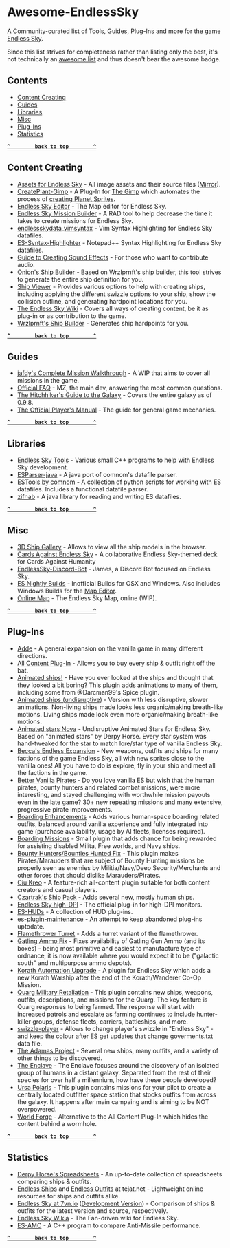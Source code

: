 # Awesome-EndlessSky

A Community-curated list of Tools, Guides, Plug-Ins and more for the game [Endless Sky](https://endless-sky.github.io).

Since this list strives for completeness rather than listing only the best, it's not technically an [awesome list](https://awesome.re) and thus doesn't bear the awesome badge.

## Contents

- [Content Creating](#content-creating)
- [Guides](#guides)
- [Libraries](#libraries)
- [Misc](#misc)
- [Plug-Ins](#plug-ins)
- [Statistics](#statistics)

**[`^        back to top        ^`](#)**


## Content Creating

- [Assets for Endless Sky](https://drive.google.com/drive/folders/0B9aK8dG39P29fkdBeUJjSXJYVDdjMEpkOXh3T1NDekFYaTEtbkdTdzVwX2NTUWVVT3BUWVk) - All image assets and their source files ([Mirror](https://endlesssky.mcofficer.me/assets/)).
- [CreatePlant-Gimp](https://github.com/EndlessSkyCommunity/CreatePlanet-Gimp) - A Plug-In for [The Gimp](https://www.gimp.org/) which automates the process of [creating Planet Sprites](https://github.com/endless-sky/endless-sky/wiki/PlanetSprites).
- [Endless Sky Editor](https://github.com/endless-sky/endless-sky-editor) - The Map editor for Endless Sky.
- [Endless Sky Mission Builder](https://github.com/shitwolfymakes/Endless-Sky-Mission-Builder) - A RAD tool to help decrease the time it takes to create missions for Endless Sky.
- [endlessskydata_vimsyntax](https://github.com/Muffindrake/endlessskydata_vimsyntax) - Vim Syntax Highlighting for Endless Sky datafiles.
- [ES-Syntax-Highlighter](https://github.com/Kryes-Omega/ES-Syntax-Highlighter) - Notepad++ Syntax Highlighting for Endless Sky datafiles.
- [Guide to Creating Sound Effects](https://steamcommunity.com/sharedfiles/filedetails/?id=774903151) - For those who want to contribute audio.
- [Onion's Ship Builder](https://onion-s.gitlab.io/Ship-Builder/) - Based on Wrzlprnft's ship builder, this tool strives to generate the entire ship definition for you.
- [Ship Viewer](https://darcman99.github.io/Endless-Sky-Ship-Viewer) - Provides various options to help with creating ships, including applying the different swizzle options to your ship, show the collision outline, and generating hardpoint locations for you.
- [The Endless Sky Wiki](https://github.com/endless-sky/endless-sky/wiki#creating-ships-missions-artwork-etc) - Covers all ways of creating content, be it as plug-in or as contribution to the game.
- [Wrzlprnft's Ship Builder](https://endless-sky.github.io/ship_builder.html) - Generates ship hardpoints for you.

**[`^        back to top        ^`](#)**

## Guides

- [jafdy's Complete Mission Walkthrough](https://steamcommunity.com/sharedfiles/filedetails/?id=726997424) - A WIP that aims to cover all missions in the game.
- [Official FAQ](https://steamcommunity.com/sharedfiles/filedetails/?id=545464233) - MZ, the main dev, answering the most common questions.
- [The Hitchhiker's Guide to the Galaxy](https://steamcommunity.com/sharedfiles/filedetails/?id=1364105450) - Covers the entire galaxy as of 0.9.8.
- [The Official Player's Manual](https://github.com/endless-sky/endless-sky/wiki/PlayersManual) - The guide for general game mechanics.

**[`^        back to top        ^`](#)**

## Libraries

- [Endless Sky Tools](https://github.com/endless-sky/endless-sky-tools) - Various small C++ programs to help with Endless Sky development.
- [ESParser-java](https://github.com/EndlessSkyCommunity/ESParser-java) - A java port of comnom's datafile parser.
- [ESTools by comnom](https://github.com/comnom/ES-tools) - A collection of python scripts for working with ES datafiles. Includes a functional datafile parser.
- [zifnab](https://github.com/realityforge/zifnab) - A java library for reading and writing ES datafiles.

**[`^        back to top        ^`](#)**

## Misc

- [3D Ship Gallery](https://endlesssky.mcofficer.me/ship_gallery/) - Allows to view all the ship models in the browser.
- [Cards Against Endless Sky](https://www.cardcastgame.com/browse/deck/CYX6P) - A collaborative Endless Sky-themed deck for Cards Against Humanity
- [EndlessSky-Discord-Bot](https://github.com/EndlessSkyCommunity/EndlessSky-Discord-Bot) - James, a Discord Bot focused on Endless Sky.
- [ES Nightly Builds](https://steamcommunity.com/app/404410/discussions/0/1700542332319963311/) - Inofficial Builds for OSX and Windows. Also includes Windows Builds for the [Map Editor](#content-creating).
- [Online Map](https://endlesssky.mcofficer.me/map/) - The Endless Sky Map, online (WIP).

**[`^        back to top        ^`](#)**

## Plug-Ins

- [Adde](https://github.com/Darcman99/Adde-Endless-Sky) - A general expansion on the vanilla game in many different directions.
- [All Content Plug-In](https://github.com/endless-sky/all-content-plugin) - Allows you to buy every ship & outfit right off the bat.
- [Animated ships!](https://github.com/beccabunny/Animated-ships) - Have you ever looked at the ships and thought that they looked a bit boring? This plugin adds animations to many of them, including some from @Darcman99's Spice plugin.
- [Animated ships (undisruptive)](https://github.com/Cat-Lady/undisruptive-animated-ships) - Version with less disruptive, slower animations. Non-living ships made looks less organic/making breath-like motions. Living ships made look even more organic/making breath-like motions.
- [Animated stars Nova](https://github.com/Cat-Lady/animated-stars-nova) - Undisruptive Animated Stars for Endless Sky. Based on "animated stars" by Derpy Horse. Every star system was hand-tweaked for the star to match lore/star type of vanilla Endless Sky.
- [Becca's Endless Expansion](https://github.com/beccabunny/Beccas-Endless-Expansion) - New weapons, outfits and ships for many factions of the game Endless Sky, all with new sprites close to the vanilla ones! All you have to do is explore, fly in your ship and meet all the factions in the game.
- [Better Vanilla Pirates](https://github.com/ZBok/BetterVanillaPirates) - Do you love vanilla ES but wish that the human pirates, bounty hunters and related combat missions, were more interesting, and stayed challenging with worthwhile mission payouts even in the late game? 30+ new repeating missions and many extensive, progressive pirate improvements.
- [Boarding Enhancements](https://github.com/Cat-Lady/Boarding-Enhancements) - Adds various human-space boarding related outfits, balanced around vanilla experience and fully integrated into game (purchase availability, usage by AI fleets, licenses required).
- [Boarding Missions](https://github.com/tmbutterworth/boarding-missions) - Small plugin that adds chance for being rewarded for assisting disabled Milita, Free worlds, and Navy ships.
- [Bounty Hunters/Bounties Hunted Fix](https://github.com/Cat-Lady/Bounty-Fix) - This plugin makes Pirates/Marauders that are subject of Bounty Hunting missions be properly seen as enemies by Militia/Navy/Deep Security/Merchants and other forces that should dislike Marauders/Pirates.
- [Ciu Kreo](https://github.com/RestingImmortal/Ciu-Kreo) - A feature-rich all-content plugin suitable for both content creators and casual players.
- [Czartrak's Ship Pack](https://github.com/czartrak/Czartraks-Ship-Pack) - Adds several new, mostly human ships.
- [Endless Sky high-DPI](https://github.com/endless-sky/endless-sky-high-dpi) - The official plug-in for high-DPI monitors.
- [ES-HUDs](https://github.com/comnom/es-huds) - A collection of HUD plug-ins.
- [es-plugin-maintenance](https://github.com/comnom/es-plugin-maintenance) - An attempt to keep abandoned plug-ins uptodate.
- [Flamethrower Turret](https://github.com/ItsNickBarry/endless-sky-flamethrower-turret) - Adds a turret variant of the flamethrower.
- [Gatling Ammo Fix](https://github.com/Cat-Lady/Gatling-Ammo-Fix) - Fixes availability of Gatling Gun Ammo (and its boxes) - being most primitive and easiest to manufacture type of ordnance, it is now available where you would expect it to be ("galactic south" and multipurpose ammo depots).
- [Korath Automation Upgrade](https://github.com/Kriegstofu/Korath-Automation-Upgrade) - A plugin for Endless Sky which adds a new Korath Warship after the end of the Korath/Wanderer Co-Op Mission.
- [Quarg Military Retaliation](https://groups.google.com/forum/#!msg/endless-sky/IkoSYsZgMlQ/qSZUvTjFAQAJ) - This plugin contains new ships, weapons, outfits, descriptions, and missions for the Quarg. The key feature is Quarg responses to being farmed. The response will start with increased patrols and escalate as farming continues to include hunter-killer groups, defense fleets, carriers, battleships, and more.
- [swizzle-player](https://github.com/Cat-Lady/swizzle-player) - Allows to change player's swizzle in "Endless Sky" - and keep the colour after ES get updates that change goverments.txt data file.
- [The Adamas Project](https://github.com/toilethinges/Adamas-Project) - Several new ships, many outfits, and a variety of other things to be discovered.
- [The Enclave](https://github.com/Makuta-Miras/The-Enclave) - The Enclave focuses around the discovery of an isolated group of humans in a distant galaxy. Separated from the rest of their species for over half a millennium, how have these people developed?
- [Ursa Polaris](https://steamcommunity.com/sharedfiles/filedetails/?id=631160921) - This plugin contains missions for your pilot to create a centrally located outfitter space station that stocks outfits from across the galaxy. It happens after main campaing and is aiming to be NOT overpowered.
- [World Forge](https://github.com/EndlessSkyCommunity/world-forge) - Alternative to the All Content Plug-In which hides the content behind a wormhole.

**[`^        back to top        ^`](#)**

## Statistics

- [Derpy Horse's Spreadsheets](https://drive.google.com/drive/folders/0B635z_nU19WfQllrM2V2dWpFSFk) - An up-to-date collection of spreadsheets comparing ships & outfits.
- [Endless Ships](https://bunker.tejat.net/endless-ships/) and [Endless Outfits](https://bunker.tejat.net/endless-outfits/) at tejat.net - Lightweight online resources for ships and outfits alike.
- [Endless Sky at 7vn.io](http://endless-sky.7vn.io) ([Development Version](http://dev.endless-sky.7vn.io/)) - Comparison of ships & outfits for the latest version and source, respectively.
- [Endless Sky Wikia](http://endless-sky.wikia.com) - The Fan-driven wiki for Endless Sky.
- [ES-AMC](https://github.com/tehhowch/es-amc) - A C++ program to compare Anti-Missile performance.

**[`^        back to top        ^`](#)**
